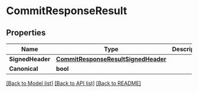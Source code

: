 # CommitResponseResult

## Properties

Name | Type | Description | Notes
------------ | ------------- | ------------- | -------------
**SignedHeader** | [**CommitResponseResultSignedHeader**](CommitResponse_result_signed_header.md) |  | 
**Canonical** | **bool** |  | 

[[Back to Model list]](../README.md#documentation-for-models) [[Back to API list]](../README.md#documentation-for-api-endpoints) [[Back to README]](../README.md)


